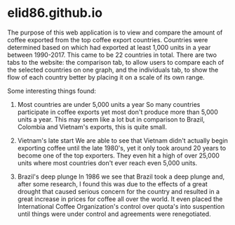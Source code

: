 # elid86.github.io


The purpose of this web application is to view and compare the amount of coffee exported from the top coffee export countries. Countries were determined based on which had exported at least 1,000 units in a year between 1990-2017. This came to be 22 countries in total. 
There are two tabs to the website: the comparison tab, to allow users to compare each of the selected countries on one graph, and the individuals tab, to show the flow of each country better by placing it on a scale of its own range. 

Some interesting things found:

1. Most countries are under 5,000 units a year
So many countries participate in coffee exports yet most don't produce more than 5,000 units a year. This may seem like a lot but in comparison to Brazil, Colombia and Vietnam's exports, this is quite small. 

2. Vietnam's late start
We are able to see that Vietnam didn't actually begin exporting coffee until the late 1980's, yet it only took around 20 years to become one of the top exporters. They even hit a high of over 25,000 units where most countries don't ever reach even 5,000 units. 

3. Brazil's deep plunge
In 1986 we see that Brazil took a deep plunge and, after some research, I found this was due to the effects of a great drought that caused serious concern for the country and resulted in a great increase in prices for coffee all over the world. It even placed the International Coffee Organization's control over quota's into suspention until things were under control and agreements were renegotiated. 

